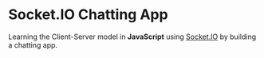 # Socket.IO Chatting App
Learning the Client-Server model in **JavaScript** using [Socket.IO](https://socket.io/) by building a chatting app.